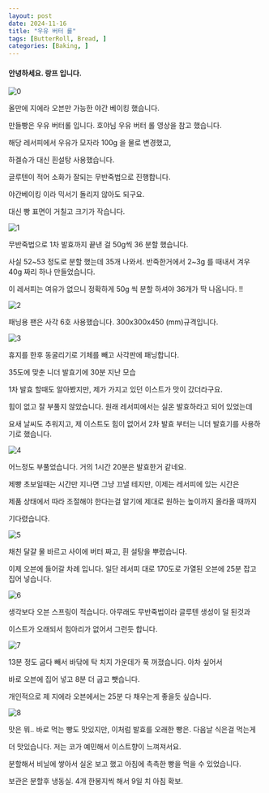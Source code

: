 ```yaml
---
layout: post
date: 2024-11-16
title: "우유 버터 롤"
tags: [ButterRoll, Bread, ]
categories: [Baking, ]
---
```




#### 안녕하세요. 랑프 입니다.


![0](/assets/img/2024-11-16-우유-버터-롤.md/0.png)


올만에 지에라 오븐만 가능한 야간 베이킹 했습니다.


만들빵은 우유 버터롤 입니다. 호야님 우유 버터 롤 영상을 참고 했습니다.


해당 레서피에서 우유가 모자라 100g 을 물로 변경했고,


하겔슈가 대신 흰설탕 사용했습니다.


글루텐이 적어 소화가 잘되는 무반죽법으로 진행합니다.


야간베이킹 이라 믹서기 돌리지 않아도 되구요.


대신 빵 표면이 거칠고 크기가 작습니다.


![1](/assets/img/2024-11-16-우유-버터-롤.md/1.png)


무반죽법으로 1차 발효까지 끝낸 걸 50g씩 36 분할 했습니다.


사실 52~53 정도로 분할 했는데 35개 나와서. 반죽한거에서 2~3g 를 때내서 겨우 40g 짜리 하나 만들었습니다.


이 레서피는 여유가 없으니 정확하게 50g 씩 분할 하셔야 36개가 딱 나옵니다. !!


![2](/assets/img/2024-11-16-우유-버터-롤.md/2.png)


패닝용 팬은 사각 6호 사용했습니다. 300x300x450 (mm)규격입니다.


![3](/assets/img/2024-11-16-우유-버터-롤.md/3.png)


휴지를 한후 동굴리기로 기체를 빼고 사각판에 패닝합니다.


35도에 맞춘 니더 발효기에 30분 지난 모습


1차 발효 할때도 알아봤지만, 제가 가지고 있던 이스트가 맛이 갔더라구요.


힘이 없고 잘 부풀지 않았습니다. 원래 레서피에서는 실온 발효하라고 되어 있었는데


요새 날씨도 추워지고, 제 이스트도 힘이 없어서 2차 발효 부터는 니더 발효기를 사용하기로 했습니다.


![4](/assets/img/2024-11-16-우유-버터-롤.md/4.png)


어느정도 부풀었습니다. 거의 1시간 20분은 발효한거 같네요.


제빵 초보일때는 시간만 지나면 그냥 끄낼 테지만, 이제는 레서피에 있는 시간은


제품 상태에서 따라 조절해야 한다는걸 알기에 제대로 원하는 높이까지 올라올 때까지


기다렸습니다.


![5](/assets/img/2024-11-16-우유-버터-롤.md/5.png)


채친 달걀 물 바르고 사이에 버터 짜고, 흰 설탕을 뿌렸습니다.


이제 오븐에 들어갈 차례 입니다. 일단 레서피 대로 170도로 가열된 오븐에 25분 잡고 집어 넣습니다.


![6](/assets/img/2024-11-16-우유-버터-롤.md/6.png)


생각보다 오븐 스프링이 적습니다. 아무래도 무반죽법이라 글루텐 생성이 덜 된것과


이스트가 오래되서 힘아리가 없어서 그런듯 합니다.


![7](/assets/img/2024-11-16-우유-버터-롤.md/7.png)


13분 정도 굽다 빼서 바닦에 탁 치지 가운데가 푹 꺼졌습니다. 아차 싶어서


바로 오븐에 집어 넣고 8분 더 굽고 뺏습니다.


개인적으로 제 지에라 오븐에서는 25분 다 채우는게 좋을듯 싶습니다.


![8](/assets/img/2024-11-16-우유-버터-롤.md/8.png)


맛은 뭐.. 바로 먹는 빵도 맛있지만, 이처럼 발효를 오래한 빵은. 다음날 식은걸 먹는게


더 맛있습니다. 저는 코가 예민해서 이스트향이 느껴져서요.


분할해서 비닐에 쌓아서 실온 보고 했고 아침에 촉촉한 빵을 먹을 수 있었습니다.


보관은 분할후 냉동실. 4개 한봉지씩 해서 9일 치 아침 확보.

